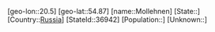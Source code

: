 ﻿---
location: [54.87,20.5]
type: City
tags:
- geo/City


SpocWebEntityId: 32539
isDeleted: false
confidential: public

---
[geo-lon::20.5]
[geo-lat::54.87]
[name::Mollehnen]
[State::]
[Country::[Russia](geo/Continent/Europe/Russia.md)]
[StateId::36942]
[Population::]
[Unknown::]

